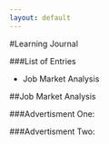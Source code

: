```yaml
---
layout: default
---
```

#Learning Journal

###List of Entries
- Job Market Analysis


##Job Market Analysis



###Advertisment One:




###Advertisment Two: